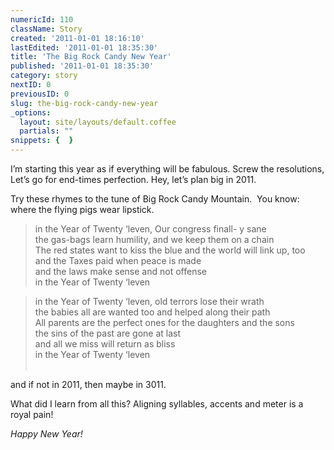 ```yaml
---
numericId: 110
className: Story
created: '2011-01-01 18:16:10'
lastEdited: '2011-01-01 18:35:30'
title: 'The Big Rock Candy New Year'
published: '2011-01-01 18:35:30'
category: story
nextID: 0
previousID: 0
slug: the-big-rock-candy-new-year
_options:
  layout: site/layouts/default.coffee
  partials: ""
snippets: {  }
---
```

I&rsquo;m starting this year as if everything will be fabulous. Screw the resolutions, Let&rsquo;s go for end-times perfection. Hey, let&rsquo;s plan big in 2011.

Try these rhymes to the tune of Big Rock Candy Mountain. &nbsp;You know: where the flying pigs wear lipstick.

> in the Year of Twenty &lsquo;leven, Our congress finall- y sane  
> the gas-bags learn humility, and we keep them on a chain  
> The red states want to kiss the blue and the world will link up, too  
> and the Taxes paid when peace is made  
> and the laws make sense and not offense  
> in the Year of Twenty &lsquo;leven

> in the Year of Twenty &lsquo;leven, old terrors lose their wrath  
> the babies all are wanted too and helped along their path  
> All parents are the perfect ones for the daughters and the sons  
> the sins of the past are gone at last  
> and all we miss will return as bliss  
> in the Year of Twenty &lsquo;leven  
> &nbsp;

and if not in 2011, then maybe in 3011.

What did I learn from all this? Aligning syllables, accents and meter is a royal pain!

_Happy New Year!_

